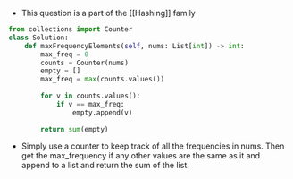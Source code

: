 - This question is a part of the [[Hashing]] family 

```python 
from collections import Counter
class Solution:
	def maxFrequencyElements(self, nums: List[int]) -> int:
		max_freq = 0
		counts = Counter(nums)
		empty = []
		max_freq = max(counts.values())
		
		for v in counts.values():
			if v == max_freq:
				empty.append(v)
		
		return sum(empty)
```

- Simply use a counter to keep track of all the frequencies in nums. Then get the max_frequency if any other values are the same as it and append to a list and return the sum of the list.